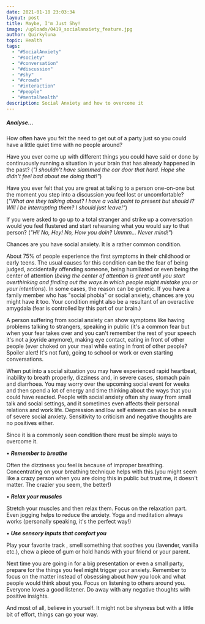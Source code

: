 ```yaml
---
date: 2021-01-18 23:03:34
layout: post
title: Maybe, I'm Just Shy!
image: /uploads/0419_socialanxiety_feature.jpg
author: Quirkyluna
topic: Health
tags:
  - "#SocialAnxiety"
  - "#society"
  - "#conversation"
  - "#discussion"
  - "#shy"
  - "#crowds"
  - "#interaction"
  - "#people"
  - "#mentalhealth"
description: Social Anxiety and how to overcome it
---
```

##### **Analyse...**

How often have you felt the need to get out of a party just so you could have a little quiet time with no people around?

Have you ever come up with different things you could have said or done by continuously running a situation in your brain that has already happened in the past? (*"I shouldn't have slammed the car door that hard. Hope she didn't feel bad about me doing that!"*)

Have you ever felt that you are great at talking to a person one-on-one but the moment you step into a discussion you feel lost or uncomfortable? (*"What are they talking about? I have a valid point to present but should I? Will I be interrupting them? I should just leave!"*)

If you were asked to go up to a total stranger and strike up a conversation would you feel flustered and start rehearsing what you would say to that person? (*"Hi! No, Hey! No, How you doin? Ummm... Never mind!"*)

Chances are you have social anxiety. It is a rather common condition.

About 75% of people experience the first symptoms in their childhood or early teens. The usual causes for this condition can be the fear of being judged, accidentally offending someone, being humiliated or even being the center of attention (*being the center of attention is great until you start overthinking and finding out the ways in which people might mistake you or your intentions*).
In some cases, the reason can be genetic. If you have a family member who has "social phobia" or social anxiety, chances are you might have it too. Your condition might also be a resultant of an overactive amygdala (fear is controlled by this part of our brain.)

A person suffering from social anxiety can show symptoms like having problems talking to strangers, speaking in public (it's a common fear but when your fear takes over and you can't remember the rest of your speech it's not a joyride anymore), making eye contact, eating in front of other people (ever choked on your meal while eating in front of other people? Spoiler alert! It's not fun), going to school or work or even starting conversations.

When put into a social situation  you may have experienced rapid heartbeat, inability to breath properly, dizziness and, in severe cases, stomach pain and diarrhoea. You may worry over the upcoming social event for weeks and then spend a lot of energy and time thinking about the ways that you could have reacted. People with social anxiety often shy away from small talk and social settings, and it sometimes even affects their personal relations and work life. Depression and low self esteem can also be a result of severe social anxiety. Sensitivity to criticism and negative thoughts are no positives either.

Since it is a commonly seen condition there must be simple ways to overcome it.

• ***Remember to breathe***

Often the dizziness you feel is because of improper breathing. Concentrating on your breathing technique helps with this.(you might seem like a crazy person when you are doing this in public but trust me, it doesn't matter. The crazier you seem, the better!)

• ***Relax your muscles***

Stretch your muscles and then relax them. Focus on the relaxation part. Even jogging helps to reduce the anxiety. Yoga and meditation always works (personally speaking, it's the perfect way!)

• ***Use sensory inputs that comfort you***

Play your favorite track , smell something that soothes you (lavender, vanilla etc.), chew a piece of gum or hold hands with your friend or your parent.

Next time you are going in for a big presentation or even a small party, prepare for the things you feel might trigger your anxiety. Remember to focus on the matter instead of obsessing about how you look and what people would think about you. Focus on listening to others around you. Everyone loves a good listener. Do away with any negative thoughts with positive insights.

And most of all, believe in yourself. It might not be shyness but with a little bit of effort, things can go your way.